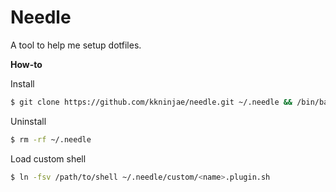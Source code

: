 # Needle

A tool to help me setup dotfiles.


**How-to**

Install

```sh
$ git clone https://github.com/kkninjae/needle.git ~/.needle && /bin/bash ~/.needle/setup.sh
```

Uninstall

```sh
$ rm -rf ~/.needle
```

Load custom shell

```sh
$ ln -fsv /path/to/shell ~/.needle/custom/<name>.plugin.sh
```
